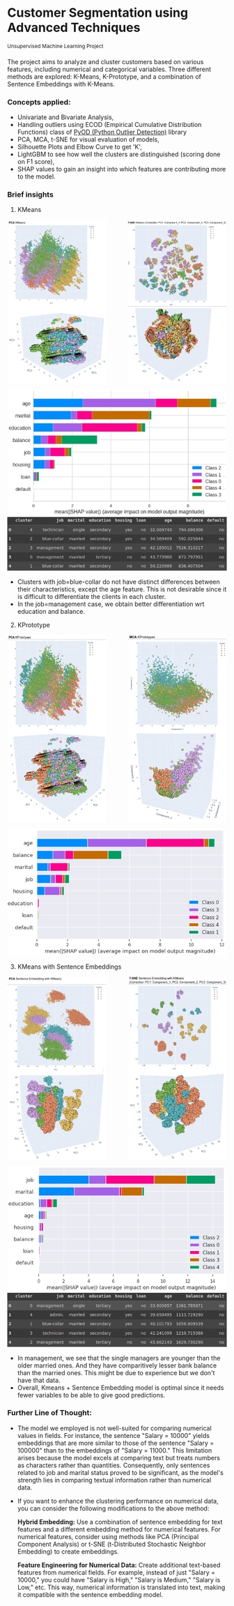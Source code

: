 # Customer Segmentation using Advanced Techniques
<sup>Unsupervised Machine Learning Project</sup>

The project aims to analyze and cluster customers based on various features, including numerical and categorical variables. 
Three different methods are explored: K-Means, K-Prototype, and a combination of Sentence Embeddings with K-Means.

### Concepts applied: 
- Univariate and Bivariate Analysis,
- Handling outliers using ECOD (Empirical Cumulative Distribution Functions) class of [PyOD (Python Outlier Detection)](https://github.com/yzhao062/pyod) library
- PCA, MCA, t-SNE for visual evaluation of models,
- Silhouette Plots and Elbow Curve to get 'K',
- LightGBM to see how well the clusters are distinguished (scoring done on F1 score),
- SHAP values to gain an insight into which features are contributing more to the model.

### Brief insights
1. KMeans

<div style="display:flex; justify-content:space-between;">
  <img src="https://github.com/hrootscraft/customer-segmentation/blob/e276a99b300f004f9acc7a1e809eda795397f5f1/assets/PCA1.png" width="45%" alt="PCA1">
  <img src="https://github.com/hrootscraft/customer-segmentation/blob/e276a99b300f004f9acc7a1e809eda795397f5f1/assets/TSNE1.png" width="45%" alt="TSNE1">
</div>

![alt1](https://github.com/hrootscraft/customer-segmentation/blob/e276a99b300f004f9acc7a1e809eda795397f5f1/assets/SHAP1.png)
![alt2](https://github.com/hrootscraft/customer-segmentation/blob/aa1d7b8d75960073b6bc065bf58113d4654944a5/assets/CI1.png)

- Clusters with job=blue-collar do not have distinct differences between their characteristics, except the age feature. This is not desirable since it is difficult to differentiate the clients in each cluster.
- In the job=management case, we obtain better differentiation wrt education and balance.



2. KPrototype

<div style="display:flex; justify-content:space-between;">
  <img src="https://github.com/hrootscraft/customer-segmentation/blob/e276a99b300f004f9acc7a1e809eda795397f5f1/assets/PCA2.png" width="45%" alt="PCA2">
  <img src="https://github.com/hrootscraft/customer-segmentation/blob/e276a99b300f004f9acc7a1e809eda795397f5f1/assets/MCA2.png" width="45%" alt="MCA2">
</div>

![img](https://github.com/hrootscraft/customer-segmentation/blob/e276a99b300f004f9acc7a1e809eda795397f5f1/assets/SHAP2.png)

3. KMeans with Sentence Embeddings

<div style="display:flex; justify-content:space-between;">
  <img src="https://github.com/hrootscraft/customer-segmentation/blob/e276a99b300f004f9acc7a1e809eda795397f5f1/assets/PCA3.png" width="45%" alt="PCA3">
  <img src="https://github.com/hrootscraft/customer-segmentation/blob/e276a99b300f004f9acc7a1e809eda795397f5f1/assets/TSNE3.png" width="45%" alt="TSNE3">
</div>

![alt3](https://github.com/hrootscraft/customer-segmentation/blob/e276a99b300f004f9acc7a1e809eda795397f5f1/assets/SHAP3.png)
![alt4](https://github.com/hrootscraft/customer-segmentation/blob/aa1d7b8d75960073b6bc065bf58113d4654944a5/assets/CI3.png)

- In management, we see that the single managers are younger than the older married ones. And they have comparitively lesser bank balance than the married ones. This might be due to experience but we don't have that data.
- Overall,  Kmeans + Sentence Embedding model is optimal since it needs fewer variables to be able to give good predictions.

### Further Line of Thought:
- The model we employed is not well-suited for comparing numerical values in fields. For instance, the sentence "Salary = 10000" yields embeddings that are more similar to those of the sentence "Salary = 100000" than to the embeddings of "Salary = 11000." This limitation arises because the model excels at comparing text but treats numbers as characters rather than quantities. Consequently, only sentences related to job and marital status proved to be significant, as the model's strength lies in comparing textual information rather than numerical data.
- If you want to enhance the clustering performance on numerical data, you can consider the following modifications to the above method:

  **Hybrid Embedding:**
  Use a combination of sentence embedding for text features and a different embedding method for numerical features.
  For numerical features, consider using methods like PCA (Principal Component Analysis) or t-SNE (t-Distributed Stochastic Neighbor Embedding) to create embeddings.

  **Feature Engineering for Numerical Data:**
  Create additional text-based features from numerical fields. For example, instead of just "Salary = 10000," you could have "Salary is High," "Salary is Medium," "Salary is Low," etc. This way, numerical information is translated into text, making it compatible with the sentence embedding model.
 
